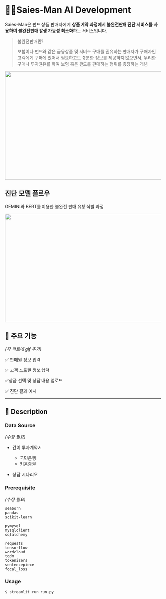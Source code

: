 # 👮‍♂️Saies-Man AI Development 

Saies-Man은 펀드 상품 판매자에게 **상품 계약 과정에서 불완전판매 진단 서비스를 사용하여 불완전판매 발생 가능성 최소화**하는 서비스입니다.

> 불완전판매란?
> 
> 보험이나 펀드와 같은 금융상품 및 서비스 구매를 권유하는 판매자가 구매자인 고객에게 구매에 있어서 필요하고도 충분한 정보를 제공하지 않으면서, 무리한 구매나 투자권유를 하여 보험 혹은 펀드를 판매하는 행위를 총칭하는 개념

<img src="https://github.com/user-attachments/assets/bff11fdc-3c2e-48f4-913e-9fe04e0db5b0" width="900" height="350" />

## 진단 모델 플로우

GEMINI와 BERT를 이용한 불완전 판매 유형 식별 과정

<img src="https://github.com/user-attachments/assets/f203e99f-b749-43f8-974f-ed792536898d" width="900" height="350" />

## 📢 주요 기능
*(각 파트에 gif 추가)*

✅ 판매원 정보 입력

✅ 고객 프로필 정보 입력

✅상품 선택 및 상담 내용 업로드

✅ 진단 결과 예시

---
## 📝 Description

### Data Source
*(수정 필요)*

- 간이 투자계약서  
  - 국민은행
  - 키움증권
 
- 상담 시나리오 
  


### Prerequisite 
*(수정 필요)*

```
seaborn
pandas
scikit-learn

pymysql
mysqlclient
sqlalchemy

requests
tensorflow
wordcloud
tqdm
tokenizers
sentencepiece
focal_loss
```

### Usage

```
$ streamlit run run.py
```
